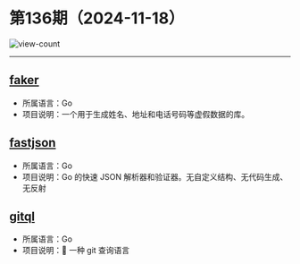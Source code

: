 # 第136期（2024-11-18）

![view-count](https://count.getloli.com/@xiaoxuan6-weekly-20241118)

---
## [faker](https://github.com/dmgk/faker)
- 所属语言：Go
- 项目说明：一个用于生成姓名、地址和电话号码等虚假数据的库。

## [fastjson](https://github.com/valyala/fastjson)
- 所属语言：Go
- 项目说明：Go 的快速 JSON 解析器和验证器。无自定义结构、无代码生成、无反射

## [gitql](https://github.com/filhodanuvem/gitql)
- 所属语言：Go
- 项目说明：💊 一种 git 查询语言
